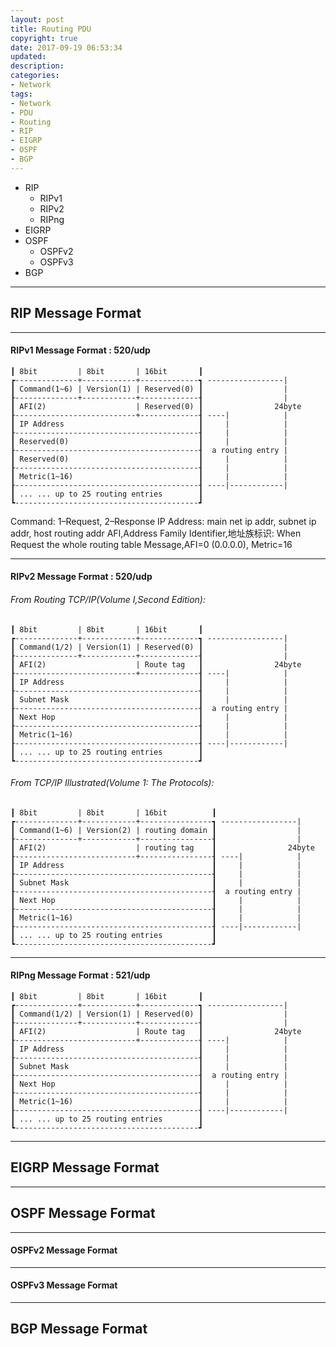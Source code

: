 ```yaml
---
layout: post
title: Routing PDU
copyright: true
date: 2017-09-19 06:53:34
updated:
description:
categories:
- Network
tags:
- Network
- PDU
- Routing
- RIP
- EIGRP
- OSPF
- BGP
---
```


- RIP
    - RIPv1
    - RIPv2
    - RIPng
- EIGRP
- OSPF
    - OSPFv2
    - OSPFv3
- BGP

<!-- more -->

-----------------------------------------------------------
RIP Message Format
-----------------------------------------------------------

-----------------------------------------------------------
#### RIPv1 Message Format : 520/udp

    ┃ 8bit         | 8bit       | 16bit       ┃
    ┏--------------+------------+-------------┓ -----------------|
    ┃ Command(1~6) | Version(1) | Reserved(0) ┃                  |
    ┠--------------+------------+-------------┨                  |
    ┃ AFI(2)                    | Reserved(0) ┃                24byte
    ┠---------------------------+-------------┨ ----|            |
    ┃ IP Address                              ┃     |            |
    ┠-----------------------------------------┨     |            |
    ┃ Reserved(0)                             ┃     |            |
    ┠-----------------------------------------┨  a routing entry |
    ┃ Reserved(0)                             ┃     |            |
    ┠-----------------------------------------┨     |            |
    ┃ Metric(1~16)                            ┃     |            |
    ┠-----------------------------------------┨ ----|------------|
    ┃ ... ... up to 25 routing entries        ┃
    ┗-----------------------------------------┛
Command: 1–Request, 2–Response
IP Address: main net ip addr, subnet ip addr, host routing addr
AFI,Address Family Identifier,地址族标识:
When Request the whole routing table Message,AFI=0 (0.0.0.0), Metric=16

-----------------------------------------------------------
#### RIPv2 Message Format : 520/udp

###### From Routing TCP/IP(Volume I,Second Edition):

    ┃ 8bit         | 8bit       | 16bit       ┃
    ┏--------------+------------+-------------┓ -----------------|
    ┃ Command(1/2) | Version(1) | Reserved(0) ┃                  |
    ┠--------------+------------+-------------┨                  |
    ┃ AFI(2)                    | Route tag   ┃                24byte
    ┠---------------------------+-------------┨ ----|            |
    ┃ IP Address                              ┃     |            |
    ┠-----------------------------------------┨     |            |
    ┃ Subnet Mask                             ┃     |            |
    ┠-----------------------------------------┨  a routing entry |
    ┃ Next Hop                                ┃     |            |
    ┠-----------------------------------------┨     |            |
    ┃ Metric(1~16)                            ┃     |            |
    ┠-----------------------------------------┨ ----|------------|
    ┃ ... ... up to 25 routing entries        ┃
    ┗-----------------------------------------┛

###### From TCP/IP Illustrated(Volume 1: The Protocols):

    ┃ 8bit         | 8bit       | 16bit          ┃
    ┏--------------+------------+----------------┓ -----------------|
    ┃ Command(1~6) | Version(2) | routing domain ┃                  |
    ┠--------------+------------+----------------┨                  |
    ┃ AFI(2)                    | routing tag    ┃                24byte
    ┠---------------------------+----------------┨ ----|            |
    ┃ IP Address                                 ┃     |            |
    ┠--------------------------------------------┨     |            |
    ┃ Subnet Mask                                ┃     |            |
    ┠--------------------------------------------┨  a routing entry |
    ┃ Next Hop                                   ┃     |            |
    ┠--------------------------------------------┨     |            |
    ┃ Metric(1~16)                               ┃     |            |
    ┠--------------------------------------------┨ ----|------------|
    ┃ ... ... up to 25 routing entries           ┃
    ┗--------------------------------------------┛

-----------------------------------------------------------
#### RIPng Message Format : 521/udp

    ┃ 8bit         | 8bit       | 16bit       ┃
    ┏--------------+------------+-------------┓ -----------------|
    ┃ Command(1/2) | Version(1) | Reserved(0) ┃                  |
    ┠--------------+------------+-------------┨                  |
    ┃ AFI(2)                    | Route tag   ┃                24byte
    ┠---------------------------+-------------┨ ----|            |
    ┃ IP Address                              ┃     |            |
    ┠-----------------------------------------┨     |            |
    ┃ Subnet Mask                             ┃     |            |
    ┠-----------------------------------------┨  a routing entry |
    ┃ Next Hop                                ┃     |            |
    ┠-----------------------------------------┨     |            |
    ┃ Metric(1~16)                            ┃     |            |
    ┠-----------------------------------------┨ ----|------------|
    ┃ ... ... up to 25 routing entries        ┃
    ┗-----------------------------------------┛
-----------------------------------------------------------
EIGRP Message Format
-----------------------------------------------------------

-----------------------------------------------------------
OSPF Message Format
-----------------------------------------------------------

-----------------------------------------------------------
#### OSPFv2 Message Format

-----------------------------------------------------------
#### OSPFv3 Message Format

-----------------------------------------------------------
BGP Message Format
-----------------------------------------------------------
